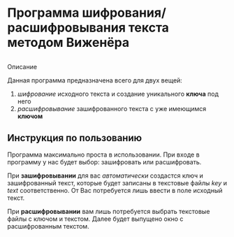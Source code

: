 # Программа шифрования/расшифровывания текста методом Виженёра

##
Описание

Данная программа предназначена всего для двух вещей:  
1. *шифрование* исходного текста и создание уникального **ключа** под него
2. *расшифровывание* зашифрованного текста с уже имеющимся **ключом**  

## Инструкция по пользованию
Программа максимально проста в использовании. При входе в программу у нас будет выбор: зашифровать или расшифровать. 

При **зашифровывании** для вас *автоматически* создастся ключ и зашифрованный текст, которые будет записаны в текстовые файлы *key* и *text* соответственно. От Вас потребуется лишь ввести в поле исходный текст. 

При **расшифровывании** вам лишь потребуется выбрать текстовые файлы с ключом и текстом. Далее будет выпущено окно с расшифрованным текстом.



